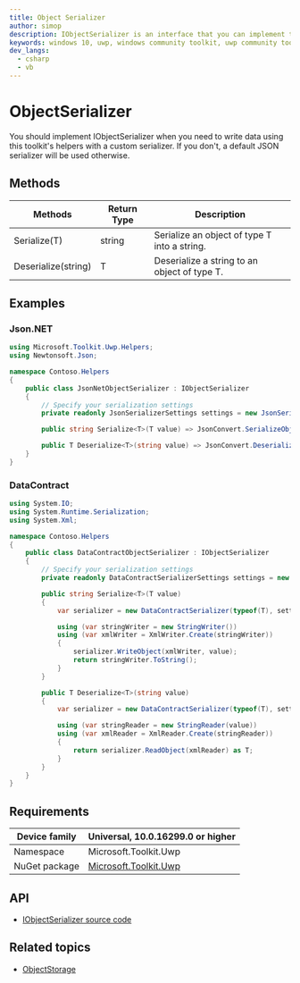 ```yaml
---
title: Object Serializer
author: simop
description: IObjectSerializer is an interface that you can implement to provide a serializer of your choice to ObjectStorageHelper.
keywords: windows 10, uwp, windows community toolkit, uwp community toolkit, uwp toolkit, serialization
dev_langs:
  - csharp
  - vb
---
```


# ObjectSerializer

You should implement IObjectSerializer when you need to write data using this toolkit's helpers with a custom serializer. If you don't, a default JSON serializer will be used otherwise.

## Methods

| Methods | Return Type | Description |
|---------|-------------|-------------|
| Serialize<T>(T)        | string | Serialize an object of type T into a string. |
| Deserialize<T>(string) | T      | Deserialize a string to an object of type T. |

## Examples

### Json.NET

```csharp
using Microsoft.Toolkit.Uwp.Helpers;
using Newtonsoft.Json;

namespace Contoso.Helpers
{
    public class JsonNetObjectSerializer : IObjectSerializer
    {
        // Specify your serialization settings
        private readonly JsonSerializerSettings settings = new JsonSerializerSettings();

        public string Serialize<T>(T value) => JsonConvert.SerializeObject(value, typeof(T), Formatting.Indented, settings);

        public T Deserialize<T>(string value) => JsonConvert.DeserializeObject<T>(value, settings);
    }
}
```

### DataContract

```csharp
using System.IO;
using System.Runtime.Serialization;
using System.Xml;

namespace Contoso.Helpers
{
    public class DataContractObjectSerializer : IObjectSerializer
    {
        // Specify your serialization settings
        private readonly DataContractSerializerSettings settings = new DataContractSerializerSettings();

        public string Serialize<T>(T value)
        {
            var serializer = new DataContractSerializer(typeof(T), settings);

            using (var stringWriter = new StringWriter())
            using (var xmlWriter = XmlWriter.Create(stringWriter))
            {
                serializer.WriteObject(xmlWriter, value);
                return stringWriter.ToString();
            }
        }

        public T Deserialize<T>(string value)
        {
            var serializer = new DataContractSerializer(typeof(T), settings);

            using (var stringReader = new StringReader(value))
            using (var xmlReader = XmlReader.Create(stringReader))
            {
                return serializer.ReadObject(xmlReader) as T;
            }
        }
    }
}
```

## Requirements

| Device family | Universal, 10.0.16299.0 or higher |
| --- | --- |
| Namespace | Microsoft.Toolkit.Uwp |
| NuGet package | [Microsoft.Toolkit.Uwp](https://www.nuget.org/packages/Microsoft.Toolkit.Uwp/) |

## API

* [IObjectSerializer source code](https://github.com/windows-toolkit/WindowsCommunityToolkit/blob/master/Microsoft.Toolkit.Uwp/Helpers/ObjectStorage/IObjectSerializer.cs)

## Related topics

* [ObjectStorage](./objectstorage.md)